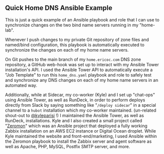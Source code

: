 ## Quick Home DNS Ansible Example

This is just a quick example of an Ansible playbook and role that I can use to synchronize
changes on the two bind name servers running in my "home-lab".

Whenever I push changes to my private Git repository of zone files and named/bind configuration,
this playbook is automatically executed to synchronize the changes on each of my home name servers.

On Git pushes to the main branch of my `home.ericoc.com` DNS zone repository, a GitHub web-hook was set up to interact with
my Ansible Tower installation's API. I used the Ansible Tower API to automatically execute a "Job Template" to run this `home_dns.yaml`
playbook and role to safely test and synchronize any DNS changes on each of my home name servers in an automated way.

Additionally, while at Sidecar, my co-worker (Kyle) and I set up "chat-ops" using Ansible Tower, as well as RunDeck,
in order to perform deploys directly from Slack by saying something like "`/deploy sidecar`" in a special channel to
a `hubot` installation which my co-worker maintained. (un-related shout-out to [@kyleparisi](@https://github.com/kyleparisi/) !) I maintained the Ansible Tower, as well as RunDeck, installations. Kyle and I also created a small project called "[Zeromon](https://github.com/zeromonio/zeromon)" which was an Ansible project that deployed a fully working Zabbix installation on an AWS EC2 instance or Digital Ocean droplet. While Kyle maintained the website and front-end/marketing, I used Ansible within the Zeromon playbook to install the Zabbix server and agent software as well as Apache, PHP, MySQL, Postfix SMTP server, and more.
